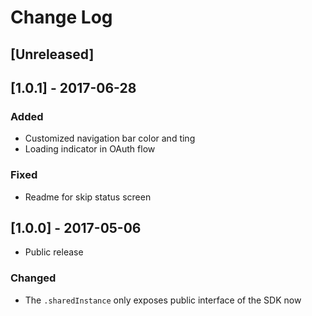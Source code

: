 # Change Log

## [Unreleased]

## [1.0.1] - 2017-06-28

### Added

- Customized navigation bar color and ting
- Loading indicator in OAuth flow

### Fixed

- Readme for skip status screen

## [1.0.0] - 2017-05-06

- Public release

### Changed

- The `.sharedInstance` only exposes public interface of the SDK now
